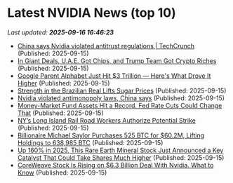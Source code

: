 # Latest NVIDIA News (top 10)
_Last updated: **2025-09-16 16:46:23**_

- [China says Nvidia violated antitrust regulations | TechCrunch](https://techcrunch.com/2025/09/15/china-says-nvidia-violated-antitrust-regulations/) (Published: 2025-09-15)
- [In Giant Deals, U.A.E. Got Chips, and Trump Team Got Crypto Riches](https://biztoc.com/x/b1c1c0c80d1ce9cb) (Published: 2025-09-15)
- [Google Parent Alphabet Just Hit $3 Trillion — Here's What Drove It Higher](https://biztoc.com/x/ba68deb7bcc1f9e5) (Published: 2025-09-15)
- [Strength in the Brazilian Real Lifts Sugar Prices](https://biztoc.com/x/9cfb30113a75d297) (Published: 2025-09-15)
- [Nvidia violated antimonopoly laws, China says](https://biztoc.com/x/a4e141fdd5ef45a6) (Published: 2025-09-15)
- [Money-Market Fund Assets Hit a Record. Fed Rate Cuts Could Change That](https://biztoc.com/x/14a29012b66f31a2) (Published: 2025-09-15)
- [NY’s Long Island Rail Road Workers Authorize Potential Strike](https://biztoc.com/x/f1969d6799cbcddf) (Published: 2025-09-15)
- [Billionaire Michael Saylor Purchases 525 BTC for $60.2M, Lifting Holdings to 638,985 BTC](https://biztoc.com/x/0674fb29016fde3f) (Published: 2025-09-15)
- [Up 160% in 2025, This Rare Earth Mineral Stock Just Announced a Key Catalyst That Could Take Shares Much Higher](https://biztoc.com/x/5416b053d54ea713) (Published: 2025-09-15)
- [CoreWeave Stock Is Rising on $6.3 Billion Deal With Nvidia. What to Know](https://biztoc.com/x/fcdaecc819c04dfa) (Published: 2025-09-15)
